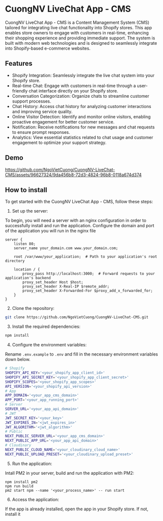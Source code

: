 # CuongNV LiveChat App - CMS

CuongNV LiveChat App - CMS is a Content Management System (CMS) tailored for integrating live chat functionality into Shopify stores. This app enables store owners to engage with customers in real-time, enhancing their shopping experience and providing immediate support. The system is built with modern web technologies and is designed to seamlessly integrate into Shopify-based e-commerce websites.

## Features

- Shopify Integration: Seamlessly integrate the live chat system into your Shopify store.
- Real-time Chat: Engage with customers in real-time through a user-friendly chat interface directly on your Shopify store.
- Conversation Categorization: Organize chats to streamline customer support processes.
- Chat History: Access chat history for analyzing customer interactions and improving service quality.
- Online Visitor Detection: Identify and monitor online visitors, enabling proactive engagement for better customer service.
- Notification: Receive notifications for new messages and chat requests to ensure prompt responses.
- Analytics: View essential statistics related to chat usage and customer engagement to optimize your support strategy.

## Demo

https://github.com/NgoVietCuong/CuongNV-LiveChat-CMS/assets/96627324/9da456b8-72d3-4824-96b8-0118a674d374

## How to install

To get started with the CuongNV LiveChat App - CMS, follow these steps:

1. Set up the server:
  
To begin, you will need a server with an nginx configuration in order to successfully install and run the application. Configure the domain and port of the application you will run in the nginx file

```
server {
    listen 80;
    server_name your_domain.com www.your_domain.com;

    root /var/www/your_application;  # Path to your application's root directory

    location / {
        proxy_pass http://localhost:3000;  # Forward requests to your application's backend
        proxy_set_header Host $host;
        proxy_set_header X-Real-IP $remote_addr;
        proxy_set_header X-Forwarded-For $proxy_add_x_forwarded_for;
    }
}
```


2. Clone the repository:

```bash
git clone https://github.com/NgoVietCuong/CuongNV-LiveChat-CMS.git
```


3. Install the required dependencies:

```bash
npm install
```


4. Configure the environment variables:

Rename `.env.example` to `.env` and fill in the necessary environment variables down below.
```bash
# Shopify
SHOPIFY_API_KEY='<your_shopify_app_client_id>'
SHOPIFY_API_SECRET_KEY='<your_shopify_app_client_secret>'
SHOPIFY_SCOPES='<your_shopify_app_scopes>'
API_VERSION='<your_shopify_api_version>'
# App
APP_DOMAIN='<your_app_cms_domain>'
APP_PORT='<your_app_running_port>'
# Server
SERVER_URL='<your_app_api_domain>'
# JWT
JWT_SECRET_KEY='<your_key>'
JWT_EXPIRES_IN='<jwt_expires_in>'
JWT_ALGORITHM='<jwt_algorithm>'
# Public
NEXT_PUBLIC_SERVER_URL='<your_app_cms_domain>'
NEXT_PUBLIC_APP_URL='<your_app_api_domain>'
# Cloudinary
NEXT_PUBLIC_CLOUD_NAME='<your_cloudinary_cloud_name>'
NEXT_PUBLIC_UPLOAD_PRESET='<your_cloudinary_upload_preset>'
```


5. Run the application:

Intall PM2 in your server, build and run the application with PM2:
```
npm install pm2
npm run build
pm2 start npm --name '<your_process_name>' -- run start 
```


6. Access the application:

If the app is already installed, open the app in your Shopify store. If not, install it